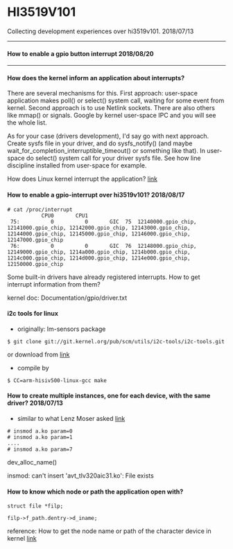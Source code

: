 # HI3519V101

Collecting development experiences over hi3519v101. 2018/07/13

----------
#### How to enable a gpio button interrupt 2018/08/20


----------

#### How does the kernel inform an application about interrupts?

There are several mechanisms for this. First approach: user-space application makes poll() or select() system call, waiting for some event from kernel. Second approach is to use Netlink sockets. There are also others like mmap() or signals. Google by kernel user-space IPC and you will see the whole list.

As for your case (drivers development), I'd say go with next approach. Create sysfs file in your driver, and do sysfs_notify() (and maybe wait_for_completion_interruptible_timeout() or something like that). In user-space do select() system call for your driver sysfs file. See how line discipline installed from user-space for example.

How does Linux kernel interrupt the application? [link](https://stackoverflow.com/questions/29673304/how-does-linux-kernel-interrupt-the-application)


#### How to enable a gpio-interrupt over hi3519v101? 2018/08/17
```
# cat /proc/interrupt
           CPU0       CPU1       
 75:          0          0       GIC  75  12140000.gpio_chip, 12141000.gpio_chip, 12142000.gpio_chip, 12143000.gpio_chip, 12144000.gpio_chip, 12145000.gpio_chip, 12146000.gpio_chip, 12147000.gpio_chip
 76:          0          0       GIC  76  12148000.gpio_chip, 12149000.gpio_chip, 1214a000.gpio_chip, 1214b000.gpio_chip, 1214c000.gpio_chip, 1214d000.gpio_chip, 1214e000.gpio_chip, 12150000.gpio_chip
```
Some built-in drivers have already registered interrupts. How to get interrupt information from them?

kernel doc: Documentation/gpio/driver.txt

#### i2c tools for linux

* originally: lm-sensors package

`````
$ git clone git://git.kernel.org/pub/scm/utils/i2c-tools/i2c-tools.git
`````
or download from [link](https://www.kernel.org/pub/software/utils/i2c-tools/)

* compile by
````````
$ CC=arm-hisiv500-linux-gcc make
````````

#### How to create multiple instances, one for each device, with the same driver? 2018/07/13

* similar to what Lenz Moser asked [link](http://www.linuxforums.org/forum/kernel/132637-how-load-kernel-module-twice.html)
````````````````````
# insmod a.ko param=0
# insmod a.ko param=1
....
# insmod a.ko param=7
````````````````````

dev_alloc_name(<name>)

insmod: can't insert 'avt_tlv320aic31.ko': File exists

#### How to know which node or path the application open with?

````````````````````````````
struct file *filp;

filp->f_path.dentry->d_iname;
````````````````````````````

reference: How to get the node name or path of the character device in kernel [link](https://stackoverflow.com/questions/40927526/how-to-get-the-node-name-or-path-of-the-character-device-in-kernel)


